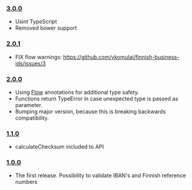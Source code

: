 ### [3.0.0](https://github.com/vkomulai/finnish-business-utils/releases/tag/v3.0.0)

- Usint TypeScript
- Removed bower support

### [2.0.1](https://github.com/vkomulai/finnish-business-utils/releases/tag/v2.0.1)

- FIX flow warnings: https://github.com/vkomulai/finnish-business-ids/issues/3

### [2.0.0](https://github.com/vkomulai/finnish-business-utils/releases/tag/v2.0.0)

- Using [Flow](https://flowtype.org/) annotations for additional type safety.
- Functions return TypeError in case unexpected type is passed as parameter.
- Bumping major version, because this is breaking backwards compatibility.

### [1.1.0](https://github.com/vkomulai/finnish-business-utils/releases/tag/v1.1.0)

- calculateChecksum included to API

### [1.0.0](https://github.com/vkomulai/finnish-business-utils/releases/tag/v1.0.0)

- The first release. Possibility to validate IBAN's and Finnish reference numbers
